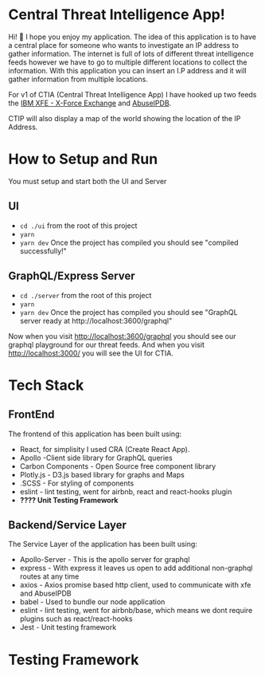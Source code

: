 # Central Threat Intelligence App!

Hi! 👋 I hope you enjoy my application. The idea of this application is to have a central place for someone who wants to investigate an IP address to gather information. The internet is full of lots of different threat intelligence feeds however we have to go to multiple different locations to collect the information.
With this application you can insert an I.P address and it will gather information from multiple locations.

For v1 of CTIA (Central Threat Intelligence App) I have hooked up two feeds the [IBM XFE - X-Force Exchange](https://exchange.xforce.ibmcloud.com/) and [AbuseIPDB](https://www.abuseipdb.com/).

CTIP will also display a map of the world showing the location of the IP Address.


# How to Setup and Run
You must setup and start both the UI and Server
## UI

- `cd ./ui` from the root of this project
- `yarn`
- `yarn dev` Once the project has compiled you should see "compiled successfully!"

## GraphQL/Express Server

- `cd ./server` from the root of this project
- `yarn`
- `yarn dev` Once the project has compiled you should see "GraphQL server ready at http://localhost:3600/graphql"


Now when you visit [http://localhost:3600/graphql](http://localhost:3600/graphql) you should see our graphql playground for our threat feeds.
And when you visit [http://localhost:3000/](http://localhost:3000/) you will see the UI for CTIA.



# Tech Stack
## FrontEnd
The frontend of this application has been built using:
- React, for simplisity I used CRA (Create React App).
- Apollo -Client side library for GraphQL queries
- Carbon Components - Open Source free component library
- Plotly.js - D3.js based library for graphs and Maps
- .SCSS - For styling of components
- eslint - lint testing, went for airbnb, react and react-hooks plugin
- **???? Unit Testing Framework**

## Backend/Service Layer
The Service Layer of the application has been built using:
- Apollo-Server - This is the apollo server for graphql
- express - With express it leaves us open to add additional non-graphql routes at any time
- axios - Axios promise based http client, used to communicate with xfe and AbuseIPDB
- babel - Used to bundle our node application
- eslint - lint testing, went for airbnb/base, which means we dont require plugins such as react/react-hooks
- Jest - Unit testing framework

# Testing Framework
